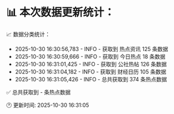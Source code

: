 📊 本次数据更新统计：
==========================

📈 数据分类统计：
- 2025-10-30 16:30:56,783 - INFO - 获取到 热点资讯 125 条数据
- 2025-10-30 16:30:59,666 - INFO - 获取到 今日热点 18 条数据
- 2025-10-30 16:31:01,425 - INFO - 获取到 公社热帖 126 条数据
- 2025-10-30 16:31:04,182 - INFO - 获取到 财经日历 105 条数据
- 2025-10-30 16:31:05,426 - INFO - 总共获取到 374 条热点数据

✅ 总共获取到 - 条热点数据

🕐 更新时间: 2025-10-30 16:31:05
